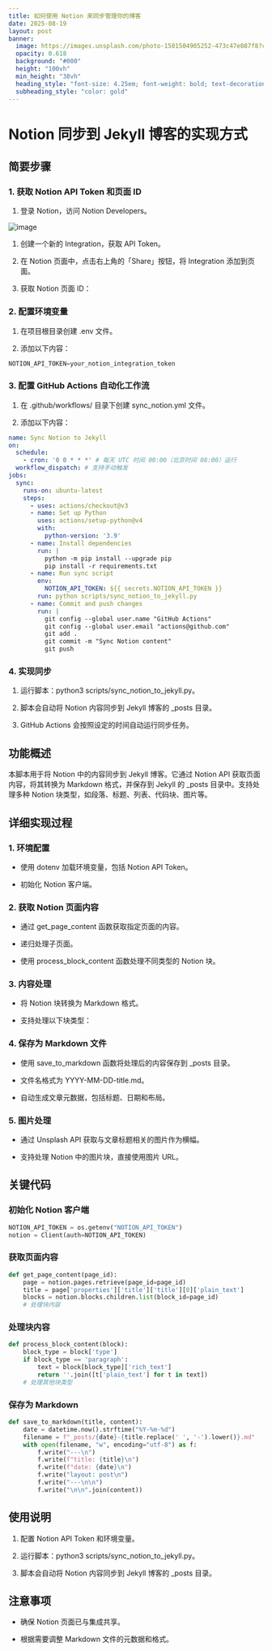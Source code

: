 ```yaml
---
title: 如何使用 Notion 来同步管理你的博客
date: 2025-08-19
layout: post
banner:
  image: https://images.unsplash.com/photo-1501504905252-473c47e087f8?crop=entropy&cs=tinysrgb&fit=max&fm=jpg&ixid=M3w2OTIwMzJ8MHwxfHJhbmRvbXx8fHx8fHx8fDE3NTU2MTMyODR8&ixlib=rb-4.1.0&q=80&w=1080
  opacity: 0.618
  background: "#000"
  height: "100vh"
  min_height: "38vh"
  heading_style: "font-size: 4.25em; font-weight: bold; text-decoration: underline"
  subheading_style: "color: gold"
---
```


# Notion 同步到 Jekyll 博客的实现方式

## 简要步骤

### 1. 获取 Notion API Token 和页面 ID

1. 登录 Notion，访问 Notion Developers。

![image](https://prod-files-secure.s3.us-west-2.amazonaws.com/a7a0cc5a-89b9-4cda-8686-1fba0ca52f40/d19c1afe-dea5-4312-9333-786b0ba83054/image.png?X-Amz-Algorithm=AWS4-HMAC-SHA256&X-Amz-Content-Sha256=UNSIGNED-PAYLOAD&X-Amz-Credential=ASIAZI2LB466W4SFV42V%2F20250819%2Fus-west-2%2Fs3%2Faws4_request&X-Amz-Date=20250819T142123Z&X-Amz-Expires=3600&X-Amz-Security-Token=IQoJb3JpZ2luX2VjEHQaCXVzLXdlc3QtMiJIMEYCIQD2ZUiGdFOQAMyrxdpCPRHitFLcvwGICSv%2FeKVmp0UH1wIhAMhJ7xt25ChgzNLihx9yOn2iw9t1aA04OZTkrgBLngaLKogECL3%2F%2F%2F%2F%2F%2F%2F%2F%2F%2FwEQABoMNjM3NDIzMTgzODA1IgxdaN4c%2B6gQi4vzkzcq3AOtjXSaOyTEz3q%2Fw3Rt8MjIWFZI0tSv3BGXI2H4hWHT9HGDlAFLOkj3cJk6jUywCVfF1mRVVonLyeWN5%2FwkZWiJPyHXjP%2FDzei0mOR1yfE8uC3bvN5FF68wx928Bp3p%2BywFweBpRNsmReWNWkKtLt%2BUYEj5tjDE0pZWgyH1OsJCxWh4Gz7I2MjpmaR%2BPqxd0wtwUIX25FOIUJgUm2pj35Q3K4sgvGhmnp4h%2Fhevg1gxT9LRobHCfBQTLK9F5EA36ZWiAb7yTZEbsLyZdNBUkx29U8MQwmqXlCAOnWsv6LgAp02LIisj1rD%2B335s1CIU3ZARpNBFfGeYVmo60hsLZk7qkqzH7OQds1qbz7kEtGNLg6xHUrnrbnthJsKqgRdW1MQRVJnh7pO2u%2BZcPBU%2FabV3Tvta%2BJf3ng5dcn70b4XHf1Fls1uG3X5bnzQUOQqES90Uje8z73H5APryGF%2FMYtmlNwpHYKSLyAuAROqdyzuluggzwmXokDKllbO4Xz4G5kUF0HUihKCNKiC6A2RJyEL2Zwqg7pLw9Fa5V2nQRzrepB4%2FjkxIHGyXaBGr75pJlTM8iI1375VM2%2FO%2BfOlhoI%2FrHVmKXIV%2BME0aF3UjQF8SRHvk%2Bjn5r8wVnY9pCjDfwJHFBjqkAcmLndOaa3xe4D8brHUMR7A%2FHeJG3fCAgKE%2BtGAof30tzhSLgbOHXtxFDokAno2Ng7lJi%2Fo0Z6tbt3mQsM21aGQe2Y78sTBGq34A%2B3WYYDoVmzMiaFTlexvU%2B%2FW6Cy3lbvUZYYDjQWLk7phdclK71THxhCogmDMgMWHwaH5oEwzvk%2BgkiAuDHWaOvdrC4Rb%2BNzs1rvfnvlC7gOJ%2FxC%2F1zagDir%2F6&X-Amz-Signature=dd48bcac6eaa9f046f0164e717f2b0f25793d590eb2e639a650bf5eb82884b1e&X-Amz-SignedHeaders=host&x-amz-checksum-mode=ENABLED&x-id=GetObject)

1. 创建一个新的 Integration，获取 API Token。

1. 在 Notion 页面中，点击右上角的「Share」按钮，将 Integration 添加到页面。

1. 获取 Notion 页面 ID：


### 2. 配置环境变量

1. 在项目根目录创建 .env 文件。

1. 添加以下内容：

```javascript
NOTION_API_TOKEN=your_notion_integration_token
```

### 3. 配置 GitHub Actions 自动化工作流

1. 在 .github/workflows/ 目录下创建 sync_notion.yml 文件。

1. 添加以下内容：

```yaml
name: Sync Notion to Jekyll
on:
  schedule:
    - cron: '0 0 * * *' # 每天 UTC 时间 00:00（北京时间 08:00）运行
  workflow_dispatch: # 支持手动触发
jobs:
  sync:
    runs-on: ubuntu-latest
    steps:
      - uses: actions/checkout@v3
      - name: Set up Python
        uses: actions/setup-python@v4
        with:
          python-version: '3.9'
      - name: Install dependencies
        run: |
          python -m pip install --upgrade pip
          pip install -r requirements.txt
      - name: Run sync script
        env:
          NOTION_API_TOKEN: ${{ secrets.NOTION_API_TOKEN }}
        run: python scripts/sync_notion_to_jekyll.py
      - name: Commit and push changes
        run: |
          git config --global user.name "GitHub Actions"
          git config --global user.email "actions@github.com"
          git add .
          git commit -m "Sync Notion content"
          git push
```

### 4. 实现同步

1. 运行脚本：python3 scripts/sync_notion_to_jekyll.py。

1. 脚本会自动将 Notion 内容同步到 Jekyll 博客的 _posts 目录。

1. GitHub Actions 会按照设定的时间自动运行同步任务。

## 功能概述

本脚本用于将 Notion 中的内容同步到 Jekyll 博客。它通过 Notion API 获取页面内容，将其转换为 Markdown 格式，并保存到 Jekyll 的 _posts 目录中。支持处理多种 Notion 块类型，如段落、标题、列表、代码块、图片等。

## 详细实现过程

### 1. 环境配置

- 使用 dotenv 加载环境变量，包括 Notion API Token。

- 初始化 Notion 客户端。

### 2. 获取 Notion 页面内容

- 通过 get_page_content 函数获取指定页面的内容。

- 递归处理子页面。

- 使用 process_block_content 函数处理不同类型的 Notion 块。

### 3. 内容处理

- 将 Notion 块转换为 Markdown 格式。

- 支持处理以下块类型：


### 4. 保存为 Markdown 文件

- 使用 save_to_markdown 函数将处理后的内容保存到 _posts 目录。

- 文件名格式为 YYYY-MM-DD-title.md。

- 自动生成文章元数据，包括标题、日期和布局。

### 5. 图片处理

- 通过 Unsplash API 获取与文章标题相关的图片作为横幅。

- 支持处理 Notion 中的图片块，直接使用图片 URL。

## 关键代码

### 初始化 Notion 客户端

```python
NOTION_API_TOKEN = os.getenv("NOTION_API_TOKEN")
notion = Client(auth=NOTION_API_TOKEN)
```

### 获取页面内容

```python
def get_page_content(page_id):
    page = notion.pages.retrieve(page_id=page_id)
    title = page['properties']['title']['title'][0]['plain_text']
    blocks = notion.blocks.children.list(block_id=page_id)
    # 处理块内容
```

### 处理块内容

```python
def process_block_content(block):
    block_type = block['type']
    if block_type == 'paragraph':
        text = block[block_type]['rich_text']
        return ''.join([t['plain_text'] for t in text])
    # 处理其他块类型
```

### 保存为 Markdown

```python
def save_to_markdown(title, content):
    date = datetime.now().strftime("%Y-%m-%d")
    filename = f"_posts/{date}-{title.replace(' ', '-').lower()}.md"
    with open(filename, "w", encoding="utf-8") as f:
        f.write("---\n")
        f.write(f"title: {title}\n")
        f.write(f"date: {date}\n")
        f.write("layout: post\n")
        f.write("---\n\n")
        f.write("\n\n".join(content))
```

## 使用说明

1. 配置 Notion API Token 和环境变量。

1. 运行脚本：python3 scripts/sync_notion_to_jekyll.py。

1. 脚本会自动将 Notion 内容同步到 Jekyll 博客的 _posts 目录。

## 注意事项

- 确保 Notion 页面已与集成共享。

- 根据需要调整 Markdown 文件的元数据和格式。